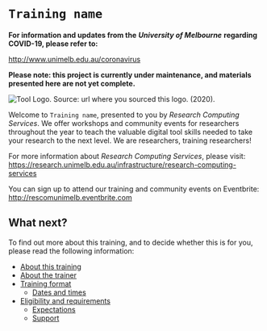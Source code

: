 # `Training name`

**For information and updates from the** _**University of Melbourne**_ **regarding COVID-19, please refer to:**

http://www.unimelb.edu.au/coronavirus

**Please note: this project is currently under maintenance, and materials presented here are not yet complete.**

![`Tool` Logo. Source: `url where you sourced this logo`. (2020).](images/`filename.png`)

Welcome to `Training name`, presented to you by _Research Computing Services_. We offer workshops and community events for researchers throughout the year to teach the valuable digital tool skills needed to take your research to the next level. We are researchers, training researchers!

For more information about _Research Computing Services_, please visit: https://research.unimelb.edu.au/infrastructure/research-computing-services

You can sign up to attend our training and community events on Eventbrite: http://rescomunimelb.eventbrite.com

## What next?

To find out more about this training, and to decide whether this is for you, please read the following information:

* [About this training](overview.md)
* [About the trainer](trainer.md)
* [Training format](training-format/README.md)
    * [Dates and times](training-format/dates-and-times.md)
* [Eligibility and requirements](eligibility-and-requirements/README.md)
    * [Expectations](eligibility-and-requirements/expectations.md)
    * [Support](eligibility-and-requirements/support.md)

